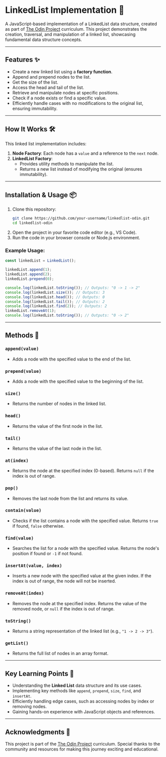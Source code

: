 # LinkedList Implementation 🚀

A JavaScript-based implementation of a LinkedList data structure, created as part of [The Odin Project](https://www.theodinproject.com/) curriculum. This project demonstrates the creation, traversal, and manipulation of a linked list, showcasing fundamental data structure concepts.

---

## Features ✨

- Create a new linked list using a **factory function**.
- Append and prepend nodes to the list.
- Get the size of the list.
- Access the head and tail of the list.
- Retrieve and manipulate nodes at specific positions.
- Check if a node exists or find a specific value.
- Efficiently handle cases with no modifications to the original list, ensuring immutability.

---

## How It Works 🛠️

This linked list implementation includes:
1. **Node Factory**: Each node has a `value` and a reference to the `next` node.
2. **LinkedList Factory**:
   - Provides utility methods to manipulate the list.
   - Returns a new list instead of modifying the original (ensures immutability).

---

## Installation & Usage 📦

1. Clone this repository:
   ```bash
   git clone https://github.com/your-username/linkedlist-odin.git
   cd linkedlist-odin
   ```
2. Open the project in your favorite code editor (e.g., VS Code).
3. Run the code in your browser console or Node.js environment.

### Example Usage:
```javascript
const linkedList = LinkedList();

linkedList.append(1);
linkedList.append(2);
linkedList.prepend(0);

console.log(linkedList.toString()); // Outputs: "0 -> 1 -> 2"
console.log(linkedList.size()); // Outputs: 3
console.log(linkedList.head()); // Outputs: 0
console.log(linkedList.tail()); // Outputs: 2
console.log(linkedList.find(2)); // Outputs: 2
linkedList.removeAt(1);
console.log(linkedList.toString()); // Outputs: "0 -> 2"
```

---

## Methods 🧰

### `append(value)`
- Adds a node with the specified value to the end of the list.

### `prepend(value)`
- Adds a node with the specified value to the beginning of the list.

### `size()`
- Returns the number of nodes in the linked list.

### `head()`
- Returns the value of the first node in the list.

### `tail()`
- Returns the value of the last node in the list.

### `at(index)`
- Returns the node at the specified index (0-based). Returns `null` if the index is out of range.

### `pop()`
- Removes the last node from the list and returns its value.

### `contain(value)`
- Checks if the list contains a node with the specified value. Returns `true` if found, `false` otherwise.

### `find(value)`
- Searches the list for a node with the specified value. Returns the node's position if found or `-1` if not found.

### `insertAt(value, index)`
- Inserts a new node with the specified value at the given index. If the index is out of range, the node will not be inserted.

### `removeAt(index)`
- Removes the node at the specified index. Returns the value of the removed node, or `null` if the index is out of range.

### `toString()`
- Returns a string representation of the linked list (e.g., `"1 -> 2 -> 3"`).

### `getList()`
- Returns the full list of nodes in an array format.

---

## Key Learning Points 📘

- Understanding the **Linked List** data structure and its use cases.
- Implementing key methods like `append`, `prepend`, `size`, `find`, and `insertAt`.
- Efficiently handling edge cases, such as accessing nodes by index or removing nodes.
- Gaining hands-on experience with JavaScript objects and references.

---

## Acknowledgments 🙌

This project is part of the [The Odin Project](https://www.theodinproject.com/) curriculum. Special thanks to the community and resources for making this journey exciting and educational.